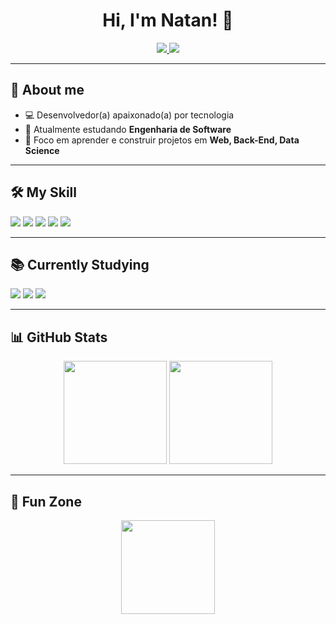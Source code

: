 <!-- Banner ou saudação -->
<h1 align="center">Hi, I'm Natan! 👋</h1>

<p align="center">
  <a href="natanfagundes81@gmail.com">
    <img src="https://img.shields.io/badge/Gmail-D14836?style=for-the-badge&logo=gmail&logoColor=white"/>
  </a>
  <a href="https://linkedin.com/in/seu-perfil](https://www.linkedin.com/in/natan-fagundes-15239a234">
    <img src="https://img.shields.io/badge/LinkedIn-0077B5?style=for-the-badge&logo=linkedin&logoColor=white"/>
  </a>
</p>

---

## 🚀 About me
- 💻 Desenvolvedor(a) apaixonado(a) por tecnologia  
- 🌱 Atualmente estudando **Engenharia de Software**  
- 🎯 Foco em aprender e construir projetos em **Web, Back-End, Data Science**  

---

## 🛠️ My Skill
<p>
  <img src="https://img.shields.io/badge/Python-3776AB?style=for-the-badge&logo=python&logoColor=white"/>
  <img src="https://img.shields.io/badge/JavaScript-F7DF1E?style=for-the-badge&logo=javascript&logoColor=black"/>
  <img src="https://img.shields.io/badge/React-61DAFB?style=for-the-badge&logo=react&logoColor=black"/>
  <img src="https://img.shields.io/badge/Node.js-339933?style=for-the-badge&logo=node.js&logoColor=white"/>
  <img src="https://img.shields.io/badge/PostgreSQL-316192?style=for-the-badge&logo=postgresql&logoColor=white"/>
</p>

---

## 📚 Currently Studying
<p>
  <img src="https://img.shields.io/badge/TypeScript-3178C6?style=for-the-badge&logo=typescript&logoColor=white"/>
  <img src="https://img.shields.io/badge/Docker-2496ED?style=for-the-badge&logo=docker&logoColor=white"/>
  <img src="https://img.shields.io/badge/Next.js-000000?style=for-the-badge&logo=next.js&logoColor=white"/>
</p>

---

## 📊 GitHub Stats
<p align="center">
  <img src="https://github-readme-stats.vercel.app/api?username=natanfagundes&show_icons=true&theme=radical" height="165"/>
  <img src="https://github-readme-stats.vercel.app/api/top-langs/?username=natanfagundes&layout=compact&theme=radical" height="165"/>
</p>

---

## 🎉 Fun Zone
<p align="center">
  <img src="https://giffiles.alphacoders.com/223/223415.gif" width="150px"/>
</p>
